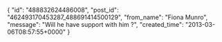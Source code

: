  {
   "id": "488832624486008",
   "post_id": "462493170453287_488691414500129",
   "from_name": "Fiona Munro",
   "message": "Will he have support with him ?",
   "created_time": "2013-03-06T08:57:55+0000"
 }

